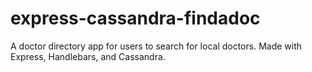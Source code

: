 # express-cassandra-findadoc
A doctor directory app for users to search for local doctors. Made with Express, Handlebars, and Cassandra.
